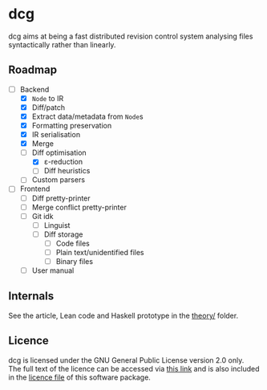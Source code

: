 dcg
===

dcg aims at being a fast distributed revision control system
analysing files syntactically rather than linearly.

Roadmap
-------

- [ ] Backend
  - [x] `Node` to IR
  - [x] Diff/patch
  - [x] Extract data/metadata from `Node`s
  - [x] Formatting preservation
  - [x] IR serialisation
  - [x] Merge
  - [ ] Diff optimisation
	- [x] ε-reduction
	- [ ] Diff heuristics
  - [ ] Custom parsers
- [ ] Frontend
  - [ ] Diff pretty-printer
  - [ ] Merge conflict pretty-printer
  - [ ] Git idk
    - [ ] Linguist
	- [ ] Diff storage
		- [ ] Code files
		- [ ] Plain text/unidentified files
		- [ ] Binary files
  - [ ] User manual

Internals
---------

See the article, Lean code and Haskell prototype in the
[theory/](./theory/) folder.

Licence
-------

dcg is licensed under the GNU General Public License version 2.0 only.  
The full text of the licence can be accessed via [this link](https://www.gnu.org/licenses/old-licenses/gpl-2.0.txt)
and is also included in the [licence file](./COPYING) of this software package.

